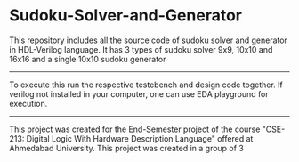 # Sudoku-Solver-and-Generator
This repository includes all the source code of sudoku solver and generator in HDL-Verilog language. It has 3 types of sudoku solver 9x9, 10x10 and 16x16 and a single 10x10 sudoku generator

-----------------------------------------------------------------------------------------------------------------------------------------------------------------------

To execute this run the respective testebench and design code together. If verilog not installed in your computer, one can use EDA playground for execution.

-----------------------------------------------------------------------------------------------------------------------------------------------------------------------

This project was created for the End-Semester project of the course "CSE-213: Digital Logic With Hardware Description Language" offered at Ahmedabad University.
This project was created in a group of 3
